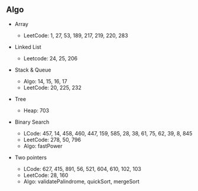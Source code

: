 ## Algo ##

* Array
  * LeetCode: 1, 27, 53, 189, 217, 219, 220, 283

* Linked List
  * Leetcode: 24, 25, 206

* Stack & Queue
  * Algo: 14, 15, 16, 17
  * LeetCode: 20, 225, 232

* Tree
  * Heap: 703


* Binary Search
  * LCode: 457, 14, 458, 460, 447, 159, 585, 28, 38, 61, 75, 62, 39, 8, 845
  * LeetCode: 278, 50, 796
  * Algo: fastPower

* Two pointers
  * LCode: 627, 415, 891, 56, 521, 604, 610, 102, 103
  * LeetCode: 28, 160
  * Algo: validatePalindrome, quickSort, mergeSort
